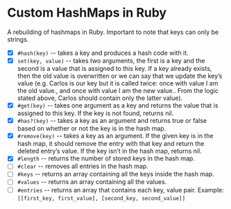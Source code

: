 # Custom HashMaps in Ruby

A rebuilding of hashmaps in Ruby. Important to note that keys can only be strings.

- [x] `#hash(key)` -- takes a key and produces a hash code with it.
- [x] `set(key, value)` -- takes two arguments, the first is a key and the second is a value that is assigned to this key. If a key already exists, then the old value is overwritten or we can say that we update the key’s value (e.g. Carlos is our key but it is called twice: once with value I am the old value., and once with value I am the new value.. From the logic stated above, Carlos should contain only the latter value).
- [x] `#get(key)` -- takes one argument as a key and returns the value that is assigned to this key. If the key is not found, returns nil.
- [x] `#has?(key)` -- takes a key as an argument and returns true or false based on whether or not the key is in the hash map.
- [x] `#remove(key)` -- takes a key as an argument. If the given key is in the hash map, it should remove the entry with that key and return the deleted entry’s value. If the key isn’t in the hash map, returns nil.
- [x] `#length` -- returns the number of stored keys in the hash map.
- [ ] `#clear` -- removes all entries in the hash map.
- [ ] `#keys` -- returns an array containing all the keys inside the hash map.
- [ ] `#values` -- returns an array containing all the values.
- [ ] `#entries` -- returns an array that contains each key, value pair. Example: `[[first_key, first_value], [second_key, second_value]]`
